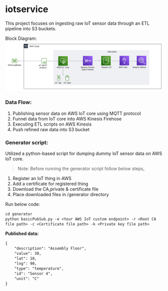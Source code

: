 # iotservice

This project focuses on ingesting raw IoT sensor data through an ETL pipeline into S3 buckets.

Block Diagram:<br/>
![alt text](https://github.com/tambeani/iotservice/blob/main/Block%20Diagram.png?raw=true)

### Data Flow:

1. Publishing sensor data on AWS IoT core using MQTT protocol
2. Funnel data from IoT core into AWS Kinesis Firehose
3. Executing ETL scripts on AWS Kinesis
4. Push refined raw data into S3 bucket

### Generator script:

Utilized a python-based script for dumping dummy IoT sensor data on AWS IoT core.

>Note: Before running the generator script follow below steps,

1. Register an IoT thing in AWS 
2. Add a certificate for registered thing 
3. Download the CA,private & certificate file
4. Place downloaded files in /generator directory

Run below code:<br/>
```
cd generator
python basicPubSub.py -e <Your AWS IoT custom endpoint> -r <Root CA file path> -c <Certificate file path> -k <Private key file path>
```
**Published data:**
```
{
    "description": "Assembly Floor",
    "value": 30,
    "lat": 10,
    "lng": 90,
    "type": "temperature",
    "id": "Sensor 4",
    "unit": "C"
}
```







